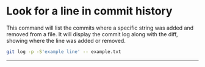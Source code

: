 # Look for a line in commit history

This command will list the commits where a specific string was added and removed from a file.
It will display the commit log along with the diff, showing where the line was added or removed.
``` bash
git log -p -S'example line' -- example.txt
```
---
